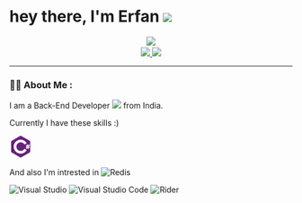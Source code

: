 <h1>
  hey there, I'm Erfan
  <img src="https://media.giphy.com/media/hvRJCLFzcasrR4ia7z/giphy.gif" width="30px"/>
</h1>


<div id="header" align="center">
  <img src="https://media.giphy.com/media/M9gbBd9nbDrOTu1Mqx/giphy.gif" width="100"/>
</div>
<div align="center">
   <a href="https://www.linkedin.com/in/erfan-faridi-8281a2244/">
      <img src="https://img.shields.io/badge/LinkedIn-blue?style=for-the-badge&logo=linkedin">
   </a>
      <a href="https://leetcode.com/Erfan_ffa/">
      <img src="https://img.shields.io/badge/LeetCode-000000?style=for-the-badge&logo=LeetCode&logoColor=#d16c06">
   </a>
</div>

---

### :man_technologist: About Me :
I am a Back-End Developer <img src="https://media.giphy.com/media/WUlplcMpOCEmTGBtBW/giphy.gif" width="30"> from India.


Currently I have these skills :)
<div>
  <img src="https://github.com/devicons/devicon/blob/master/icons/csharp/csharp-plain.svg" title="c#" alt="c#" width="40" height="40"/>&nbsp;
</div>


And also I'm intrested in ![Redis](https://img.shields.io/badge/redis-%23DD0031.svg?style=for-the-badge&logo=redis&logoColor=white) 


![Visual Studio](https://img.shields.io/badge/Visual%20Studio-5C2D91.svg?style=for-the-badge&logo=visual-studio&logoColor=white)
![Visual Studio Code](https://img.shields.io/badge/Visual%20Studio%20Code-0078d7.svg?style=for-the-badge&logo=visual-studio-code&logoColor=white)
![Rider](https://img.shields.io/badge/Rider-000000.svg?style=for-the-badge&logo=Rider&logoColor=white&color=black&labelColor=crimson)




